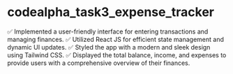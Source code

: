 # codealpha_task3_expense_tracker
✅ Implemented a user-friendly interface for entering transactions and managing finances. ✅ Utilized React JS for efficient state management and dynamic UI updates. ✅ Styled the app with a modern and sleek design using Tailwind CSS. ✅ Displayed the total balance, income, and expenses to provide users with a comprehensive overview of their finances.
